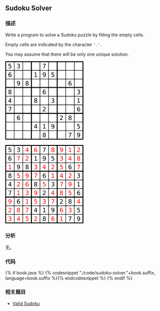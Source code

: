 ## Sudoku Solver


### 描述

Write a program to solve a Sudoku puzzle by filling the empty cells.

Empty cells are indicated by the character `'.'`.

You may assume that there will be only one unique solution.

![A sudoku puzzle...](../images/sudoku.png)

![...and its solution numbers marked in red](../images/sudoku-solution.png)


### 分析

无。


### 代码

{% if book.java %}
{% codesnippet "./code/sudoku-solver."+book.suffix, language=book.suffix %}{% endcodesnippet %}
{% endif %}


### 相关题目

* [Valid Sudoku](valid-sudoku.md)
